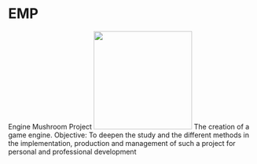 # EMP
Engine Mushroom Project
<img src="https://abominablescience.ch/logoProject.png" width="200" height="200" />
The creation of a game engine. Objective: To deepen the study and the different methods in the implementation, production and management of such a project for personal and professional development
